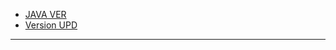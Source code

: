 <ul class="menumd">
    <li class="center text"><a href="#mc_java_en" class="center text">JAVA VER</a></li>
    <li class="center text"><a href="#mc_version_en" class="center text">Version UPD</a></li>
</ul>

<div id="mc_java_en" style="display: none;">

## ➡️ Java versions required to run

- **[1.0 ~ 1.11.x]** ~~Can use [Java 6](https://www.oracle.com/java/technologies/javase-java-archive-javase6-downloads.html) and [Java 7](https://www.oracle.com/java/technologies/javase/javase7-archive-downloads.html)~~，Recommend **[Java 8](https://sdlc-esd.oracle.com/ESD6/JSCDL/jdk/8u421-b09/d8aa705069af427f9b83e66b34f5e380/JavaSetup8u421.exe?GroupName=JSC\\\&FilePath=/ESD6/JSCDL/jdk/8u421-b09/d8aa705069af427f9b83e66b34f5e380/JavaSetup8u421.exe\\\&BHost=javadl.sun.com\\\&File=JavaSetup8u421.exe\\\&AuthParam=1721620258_ef8af9a331f074e13a8d495ebcacc50c\\\&ext=.exe)**；
- **[1.12(17w13a) ~ 1.16.5(1.17-21w18a)]** Required **[Java 8](https://sdlc-esd.oracle.com/ESD6/JSCDL/jdk/8u421-b09/d8aa705069af427f9b83e66b34f5e380/JavaSetup8u421.exe?GroupName=JSC\\\&FilePath=/ESD6/JSCDL/jdk/8u421-b09/d8aa705069af427f9b83e66b34f5e380/JavaSetup8u421.exe\\\&BHost=javadl.sun.com\\\&File=JavaSetup8u421.exe\\\&AuthParam=1721620258_ef8af9a331f074e13a8d495ebcacc50c\\\&ext=.exe)**；
- **[1.17(21w19a) ~ 1.17.1]** Required **[Java 16](https://www.oracle.com/java/technologies/javase/jdk16-archive-downloads.html)**，Most of the components are **also compatible [Java 17](https://www.oracle.com/java/technologies/javase/jdk17-archive-downloads.html)**；
- **[1.18(1.18-pre2) ~ 1.20.4]** Required **[Java 17](https://www.oracle.com/java/technologies/javase/jdk17-archive-downloads.html)**；
- **[1.20.5(24w14a) and above]** Required **[Java 21](https://www.oracle.com/java/technologies/javase/jdk21-archive-downloads.html)**。

---

### ⚠️ Notes

- Java 6, Java 7, Java 16 **needs to login to the oracle network** to download; Java 8, Java 17, Java 21 **does not**.

- Java 7 and above can run on Mac. **Oracle Java 8 requires administrator permission to install**

- Java downloading tutorials for **Linux** [⏭️](https://cn.linux-console.net/?p=31017)

</div>

---

<div id="mc_version_en" style="display: none;">

## ➡️ Minecraft Development History

### ℹ️ Preview Version

- **Pre-Classic[2 versions]**: The first version of Minecraft, made by **grass, dirt, stone, and you(Steve)**;
- **Classic[2 versions]**: Added **iron ore, tree and obsidian**;
- **Indev[2 versions]**: Added **survival mode, inventory and crafting table**;
- **Infdev[2 versions]**: Added **infinity world and caves**;
- **Alpha[2 versions]**: Added **biomes and the nether**;
- **Beta[2 versions]**: Added **creative mode and original villages**;

---

### ℹ️ Official Versions (important updates only)

- **1.0**: Added **the end and animal breeding**;
- **1.1**: Added **spawner eggs**;
- **1.2.1**: Added **forest biome**;
- **1.3.1**: Added **villager trading system, desert biome and jungle temple**;
- **1.4.2**: Added **witch, carrot, potato, pumpkin pie, night vision and invisibility potion**;
- **1.5**: Added **redstone system and quartz-related items**;
- **1.6**: Added **horse**;
- **1.7**: Added **flower, color system, more block textures, types and lots of biomes**;
- **1.8**: Added **the ocean monument and Alex**;
- **1.9**: Added **PvP system, the end city and elytra**;
- **1.10**: Added **snowy plain biome**；
- **1.11**: Added **wandering trader**；
- **1.12** ：添加了**更丰富的色彩、陶瓦方块**；
- **1.13** ：添加了**丰富的水生生物（海豚、珊瑚......）以及完整的海洋系统、寻宝系统和海洋之心**；
- **1.14** ：添加了**熊猫和狐狸、劫掠系统和劫掠哨塔建筑**；
- **1.15** ：添加了**蜜蜂和蜂蜜系统**；
- **1.16** ：**下届方块材质变化**，添加**猪灵等生物、添加下届合金以及衍生物品、添加4种新的生物群系**；
- **1.17** ：添加了**更多的地下生物群系、洞穴方块增加、遮光玻璃、铜及其衍生物品、杜鹃相关方块等等**；
- **1.18** ：添加了**更多的洞穴类型和山地地形生成更加真实**；
- **1.19** ：添加了**红树林沼泽和深暗之域生态系统、远古城市结构及其相关方块和物品和坚守者、悦灵**；
- **1.20** ：添加**樱花、竹林生态群系、嗅探兽（蛋）、瓶子草、火把花等多种植物、更改了合金武器装备制作方式并添加锻造模板、以及考古系统**；
- **1.20.3** ：添加**陶罐，内置数据包中加入了合成器、铜块和凝灰岩的变种方块、试炼刷怪笼、旋风人、试炼密室结构**；
- **1.20.5** ：加入了**犰狳、犰狳鳞甲、狼铠以及狼的变种**；
- **1.21** ：加入了**试炼密室结构，新生物旋风人和沼骸，不祥事件，以及大量的新方块与新物品**。

</div>
